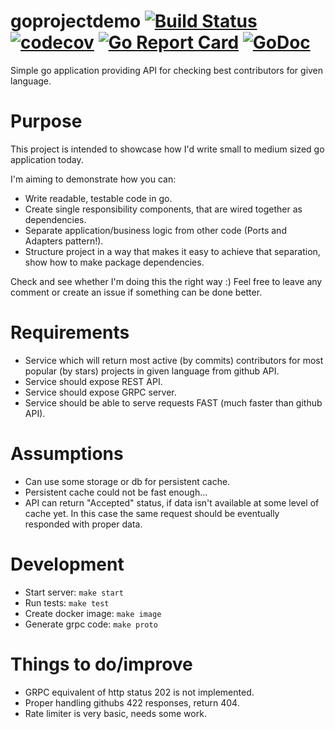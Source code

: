 # goprojectdemo [![Build Status](https://travis-ci.org/m-zajac/goprojectdemo.svg?branch=master)](https://travis-ci.org/m-zajac/goprojectdemo) [![codecov](https://codecov.io/gh/m-zajac/goprojectdemo/branch/master/graph/badge.svg)](https://codecov.io/gh/m-zajac/goprojectdemo) [![Go Report Card](https://goreportcard.com/badge/github.com/m-zajac/goprojectdemo)](https://goreportcard.com/report/github.com/m-zajac/goprojectdemo) [![GoDoc](https://godoc.org/github.com/m-zajac/goprojectdemo?status.svg)](http://godoc.org/github.com/m-zajac/goprojectdemo)

Simple go application providing API for checking best contributors for given language.

# Purpose

This project is intended to showcase how I'd write small to medium sized go application today.

I'm aiming to demonstrate how you can:
- Write readable, testable code in go.
- Create single responsibility components, that are wired together as dependencies.
- Separate application/business logic from other code (Ports and Adapters pattern!).
- Structure project in a way that makes it easy to achieve that separation, show how to make package dependencies.

Check and see whether I'm doing this the right way :) Feel free to leave any comment or create an issue if something can be done better.

# Requirements

- Service which will return most active (by commits) contributors for most popular (by stars) projects in given language from github API.
- Service should expose REST API.
- Service should expose GRPC server.
- Service should be able to serve requests FAST (much faster than github API).

# Assumptions

- Can use some storage or db for persistent cache.
- Persistent cache could not be fast enough...
- API can return "Accepted" status, if data isn't available at some level of cache yet. In this case the same request should be eventually responded with proper data.

# Development

- Start server: `make start`
- Run tests: `make test`
- Create docker image: `make image`
- Generate grpc code: `make proto`

# Things to do/improve

- GRPC equivalent of http status 202 is not implemented.
- Proper handling githubs 422 responses, return 404.
- Rate limiter is very basic, needs some work.